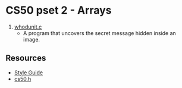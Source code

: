 # CS50 pset 2 - Arrays

1. [whodunit.c](https://github.com/CalvinChe/CS50/blob/master/pset3/whodunit/whodunit.c)
    * A program that uncovers the secret message hidden inside an image.
## Resources
* [Style Guide](https://cs50.readthedocs.io/style/c/)
* [cs50.h](https://cs50.readthedocs.io/library/c/)